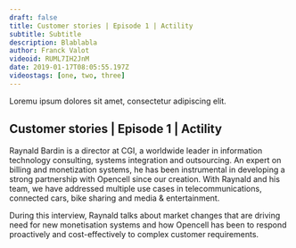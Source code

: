 ```yaml
---
draft: false
title: Customer stories | Episode 1 | Actility
subtitle: Subtitle
description: Blablabla
author: Franck Valot
videoid: RUML7IH2JnM
date: 2019-01-17T08:05:55.197Z
videostags: [one, two, three]
---
```

Loremu ipsum dolores sit amet, consectetur adipiscing elit.

## Customer stories | Episode 1 | Actility

Raynald Bardin is a director at CGI, a worldwide leader in information technology consulting, systems integration and outsourcing. An expert on billing and monetization systems, he has been instrumental in developing a strong partnership with Opencell since our creation. With Raynald and his team, we have addressed multiple use cases in telecommunications, connected cars, bike sharing and media & entertainment.

During this interview, Raynald talks about market changes that are driving need for new monetisation systems and how Opencell has been to respond proactively and cost-effectively to complex customer requirements.
